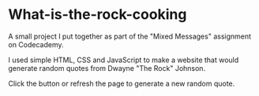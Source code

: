 # What-is-the-rock-cooking

A small project I put together as part of the "Mixed Messages" assignment on Codecademy.

I used simple HTML, CSS and JavaScript to make a website that would generate random quotes from Dwayne "The Rock" Johnson.

Click the button or refresh the page to generate a new random quote.
